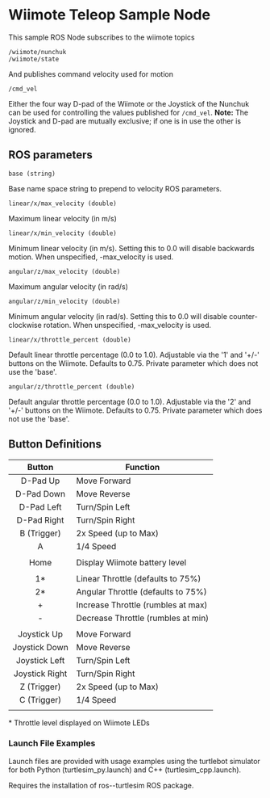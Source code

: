 # Wiimote Teleop Sample Node

This sample ROS Node subscribes to the wiimote topics

    /wiimote/nunchuk
    /wiimote/state

And publishes command velocity used for motion

    /cmd_vel

Either the four way D-pad of the Wiimote or the Joystick of the Nunchuk
can be used for controlling the values published for `/cmd_vel`.
**Note:** The Joystick and D-pad are mutually exclusive; if one is in
use the other is ignored.

## ROS parameters
    base (string)
Base name space string to prepend to velocity ROS parameters.

    linear/x/max_velocity (double)
Maximum linear velocity (in m/s)

    linear/x/min_velocity (double)
Minimum linear velocity (in m/s). Setting this to 0.0 will disable backwards
motion. When unspecified, -max_velocity is used.

    angular/z/max_velocity (double)
Maximum angular velocity (in rad/s)

    angular/z/min_velocity (double)
Minimum angular velocity (in rad/s). Setting this to 0.0 will disable
counter-clockwise rotation. When unspecified, -max_velocity is used.

    linear/x/throttle_percent (double)
Default linear throttle percentage (0.0 to 1.0). Adjustable via the
'1' and '+/-' buttons on the Wiimote. Defaults to 0.75.
Private parameter which does not use the 'base'.

    angular/z/throttle_percent (double)
Default angular throttle percentage (0.0 to 1.0). Adjustable via the
'2' and '+/-' buttons on the Wiimote. Defaults to 0.75.
Private parameter which does not use the 'base'.


## Button Definitions
| Button         | Function                           |
|:--------------:| ---------------------------------- |
| D-Pad Up       | Move Forward                       |
| D-Pad Down     | Move Reverse                       |
| D-Pad Left     | Turn/Spin Left                     |
| D-Pad Right    | Turn/Spin Right                    |
| B (Trigger)    | 2x Speed (up to Max)               |
| A              | 1/4 Speed                          |
|                |                                    |
| Home           | Display Wiimote battery level      |
|                |                                    |
| 1\*            | Linear Throttle (defaults to 75%)  |
| 2\*            | Angular Throttle (defaults to 75%) |
| +              | Increase Throttle (rumbles at max) |
| -              | Decrease Throttle (rumbles at min) |
|                |                                    |
| Joystick Up    | Move Forward                       |
| Joystick Down  | Move Reverse                       |
| Joystick Left  | Turn/Spin Left                     |
| Joystick Right | Turn/Spin Right                    |
| Z (Trigger)    | 2x Speed (up to Max)               |
| C (Trigger)    | 1/4 Speed                          |
|                |                                    |

\* Throttle level displayed on Wiimote LEDs

### Launch File Examples
Launch files are provided with usage examples using the turtlebot
simulator for both Python (turtlesim_py.launch) and C++ (turtlesim_cpp.launch).

Requires the installation of ros-<release>-turtlesim ROS package.
